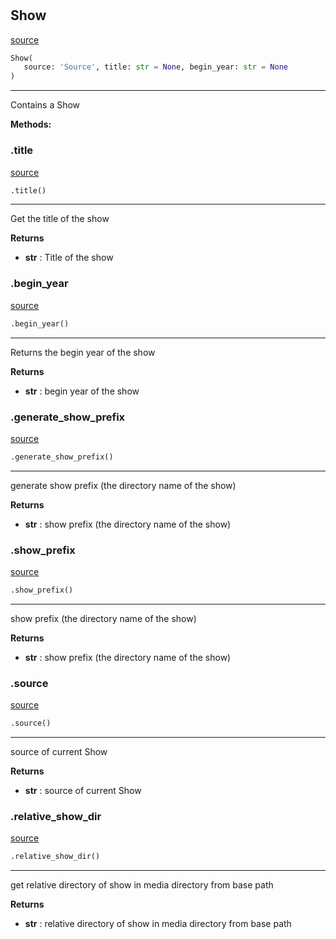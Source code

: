#


## Show
[source](https://github.com/sheepyy039/tv-series-download/blob/main/TVSD/show.py/#L9)
```python 
Show(
   source: 'Source', title: str = None, begin_year: str = None
)
```


---
Contains a Show


**Methods:**


### .title
[source](https://github.com/sheepyy039/tv-series-download/blob/main/TVSD/show.py/#L21)
```python
.title()
```

---
Get the title of the show


**Returns**

* **str**  : Title of the show


### .begin_year
[source](https://github.com/sheepyy039/tv-series-download/blob/main/TVSD/show.py/#L35)
```python
.begin_year()
```

---
Returns the begin year of the show


**Returns**

* **str**  : begin year of the show


### .generate_show_prefix
[source](https://github.com/sheepyy039/tv-series-download/blob/main/TVSD/show.py/#L43)
```python
.generate_show_prefix()
```

---
generate show prefix (the directory name of the show)


**Returns**

* **str**  : show prefix (the directory name of the show)


### .show_prefix
[source](https://github.com/sheepyy039/tv-series-download/blob/main/TVSD/show.py/#L57)
```python
.show_prefix()
```

---
show prefix (the directory name of the show)


**Returns**

* **str**  : show prefix (the directory name of the show)


### .source
[source](https://github.com/sheepyy039/tv-series-download/blob/main/TVSD/show.py/#L66)
```python
.source()
```

---
source of current Show


**Returns**

* **str**  : source of current Show


### .relative_show_dir
[source](https://github.com/sheepyy039/tv-series-download/blob/main/TVSD/show.py/#L75)
```python
.relative_show_dir()
```

---
get relative directory of show in media directory from base path


**Returns**

* **str**  : relative directory of show in media directory from base path

